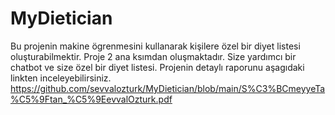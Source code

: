 # MyDietician
Bu projenin makine ögrenmesini kullanarak kişilere özel bir diyet listesi oluşturabilmektir. Proje 2 ana ksımdan oluşmaktadır. Size yardımcı bir chatbot ve size özel bir diyet listesi. Projenin detaylı raporunu aşagıdaki linkten inceleyebilirsiniz.
https://github.com/sevvalozturk/MyDietician/blob/main/S%C3%BCmeyyeTa%C5%9Ftan_%C5%9EevvalOzturk.pdf

